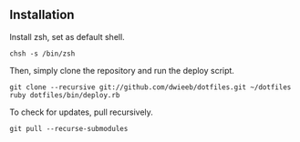 ## Installation

Install zsh, set as default shell.

    chsh -s /bin/zsh

Then, simply clone the repository and run the deploy script.

    git clone --recursive git://github.com/dwieeb/dotfiles.git ~/dotfiles
    ruby dotfiles/bin/deploy.rb

To check for updates, pull recursively.

    git pull --recurse-submodules
